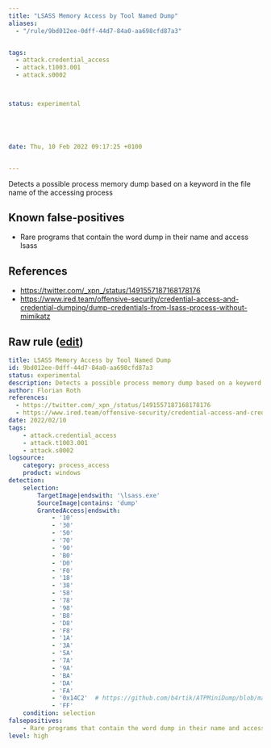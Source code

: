```yaml
---
title: "LSASS Memory Access by Tool Named Dump"
aliases:
  - "/rule/9bd012ee-0dff-44d7-84a0-aa698cfd87a3"


tags:
  - attack.credential_access
  - attack.t1003.001
  - attack.s0002



status: experimental





date: Thu, 10 Feb 2022 09:17:25 +0100


---
```


Detects a possible process memory dump based on a keyword in the file name of the accessing process

<!--more-->


## Known false-positives

* Rare programs that contain the word dump in their name and access lsass



## References

* https://twitter.com/_xpn_/status/1491557187168178176
* https://www.ired.team/offensive-security/credential-access-and-credential-dumping/dump-credentials-from-lsass-process-without-mimikatz


## Raw rule ([edit](https://github.com/SigmaHQ/sigma/edit/master/rules/windows/process_access/proc_access_win_lsass_memdump_indicators.yml))
```yaml
title: LSASS Memory Access by Tool Named Dump
id: 9bd012ee-0dff-44d7-84a0-aa698cfd87a3
status: experimental
description: Detects a possible process memory dump based on a keyword in the file name of the accessing process
author: Florian Roth
references:
  - https://twitter.com/_xpn_/status/1491557187168178176
  - https://www.ired.team/offensive-security/credential-access-and-credential-dumping/dump-credentials-from-lsass-process-without-mimikatz
date: 2022/02/10
tags:
    - attack.credential_access
    - attack.t1003.001
    - attack.s0002
logsource:
    category: process_access
    product: windows
detection:
    selection:
        TargetImage|endswith: '\lsass.exe'
        SourceImage|contains: 'dump'
        GrantedAccess|endswith:
            - '10'
            - '30'
            - '50'
            - '70'
            - '90'
            - 'B0'
            - 'D0'
            - 'F0'
            - '18'
            - '38'
            - '58'
            - '78'
            - '98'
            - 'B8'
            - 'D8'
            - 'F8'
            - '1A'
            - '3A'
            - '5A'
            - '7A'
            - '9A'
            - 'BA'
            - 'DA'
            - 'FA'
            - '0x14C2'  # https://github.com/b4rtik/ATPMiniDump/blob/master/ATPMiniDump/ATPMiniDump.c
            - 'FF'
    condition: selection
falsepositives:
    - Rare programs that contain the word dump in their name and access lsass
level: high
```

